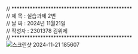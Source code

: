 // **********************************************                                                                               
// 제 목 : 실습과제 2번                                                                                                           
// 날 짜 : 2024년 11월21일                                                                                                       
// 작성자 : 2301378 김위제                                                                                                       
// **********************************************
![스크린샷 2024-11-21 185607](https://github.com/user-attachments/assets/39cbcc3f-17ab-4baf-b07c-ddb024693090)
